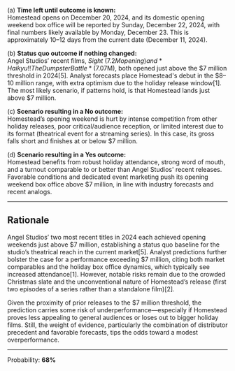 (a) **Time left until outcome is known:**  
Homestead opens on December 20, 2024, and its domestic opening weekend box office will be reported by Sunday, December 22, 2024, with final numbers likely available by Monday, December 23. This is approximately 10–12 days from the current date (December 11, 2024).

(b) **Status quo outcome if nothing changed:**  
Angel Studios’ recent films, *Sight* ($7.2M opening) and *Haikyu!! The Dumpster Battle* ($7.07M), both opened just above the $7 million threshold in 2024[5]. Analyst forecasts place Homestead's debut in the $8–10 million range, with extra optimism due to the holiday release window[1]. The most likely scenario, if patterns hold, is that Homestead lands just above $7 million.

(c) **Scenario resulting in a No outcome:**  
Homestead’s opening weekend is hurt by intense competition from other holiday releases, poor critical/audience reception, or limited interest due to its format (theatrical event for a streaming series). In this case, its gross falls short and finishes at or below $7 million.

(d) **Scenario resulting in a Yes outcome:**  
Homestead benefits from robust holiday attendance, strong word of mouth, and a turnout comparable to or better than Angel Studios' recent releases. Favorable conditions and dedicated event marketing push its opening weekend box office above $7 million, in line with industry forecasts and recent analogs.

---

## Rationale

Angel Studios’ two most recent titles in 2024 each achieved opening weekends just above $7 million, establishing a status quo baseline for the studio’s theatrical reach in the current market[5]. Analyst predictions further bolster the case for a performance exceeding $7 million, citing both market comparables and the holiday box office dynamics, which typically see increased attendance[1]. However, notable risks remain due to the crowded Christmas slate and the unconventional nature of Homestead’s release (first two episodes of a series rather than a standalone film)[2]. 

Given the proximity of prior releases to the $7 million threshold, the prediction carries some risk of underperformance—especially if Homestead proves less appealing to general audiences or loses out to bigger holiday films. Still, the weight of evidence, particularly the combination of distributor precedent and favorable forecasts, tips the odds toward a modest overperformance.

---

Probability: **68%**